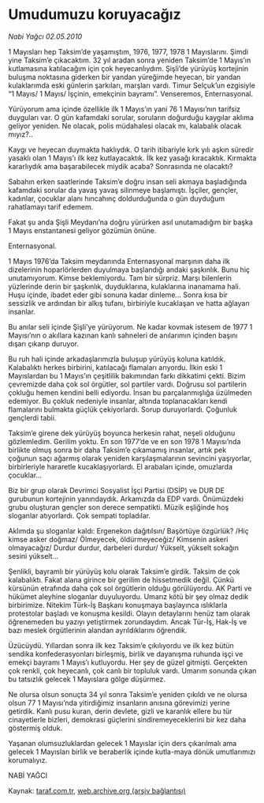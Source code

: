 # Umudumuzu koruyacağız

*Nabi Yağcı  02.05.2010*

<div class="yazi"><p>1 Mayısları hep Taksim’de yaşamıştım, 1976, 1977, 1978 1 Mayıslarını. Şimdi yine Taksim’e çıkacaktım. 32 yıl aradan sonra yeniden Taksim’de 1 Mayıs’ın kutlamasına katılacağım için çok heyecanlıydım. Şişli’de yürüyüş kortejinin buluşma noktasına giderken bir yandan yüreğimde heyecan, bir yandan kulaklarımda eski günlerin şarkıları, marşları vardı. Timur Selçuk’un ezgisiyle “1 Mayıs/ 1 Mayıs/ İşçinin, emekçinin bayramı”. Venseremos, Enternasyonal.</p>
<p>Yürüyorum ama içinde özellikle ilk 1 Mayıs’ın yani 76 1 Mayısı’nın tarifsiz duyguları var. O gün kafamdaki sorular, soruların doğurduğu kaygılar aklıma geliyor yeniden. Ne olacak, polis müdahalesi olacak mı, kalabalık olacak mıyız?..</p>
<p>Kaygı ve heyecan duymakta haklıydık. O tarih itibariyle kırk yılı aşkın süredir yasaklı olan 1 Mayıs’ı ilk kez kutlayacaktık. İlk kez yasağı kıracaktık. Kırmakta kararlıydık ama başarabilecek miydik acaba? Sonrasında ne olacaktı?</p>
<p>Sabahın erken saatlerinde Taksim’e doğru insan seli akmaya başladığında kafamdaki sorular da yavaş yavaş silinmeye başlamıştı. İşçiler, gençler, kadınlar, çocuklar alanı hıncahınç doldurduğunda o gün duyduğum rahatlamayı tarif edemem.</p>
<p>Fakat şu anda Şişli Meydanı’na doğru yürürken asıl unutamadığım bir başka 1 Mayıs enstantanesi geliyor gözümün önüne.</p>
<p>Enternasyonal.</p>
<p>1 Mayıs 1976’da Taksim meydanında Enternasyonal marşının daha ilk dizelerinin hoparlörlerden duyulmaya başlandığı andaki şaşkınlık. Bunu hiç unutamıyorum. Kimse beklemiyordu. Tam bir sürpriz. Marşı bilenlerin yüzlerinde derin bir şaşkınlık, duyduklarına, kulaklarına inanamama hali. Huşu içinde, ibadet eder gibi sonuna kadar dinleme... Sonra kısa bir sessizlik ve ardından bir alkış tufanı, birbiriyle kucaklaşan ve hatta ağlayan insanlar.</p>
<p>Bu anılar seli içinde Şişli’ye yürüyorum. Ne kadar kovmak istesem de 1977 1 Mayısı’nın o akıllara kazınan kanlı sahneleri de anılarımın içinden başını dışarı çıkarıp duruyor.</p>
<p>Bu ruh hali içinde arkadaşlarımızla buluşup yürüyüş koluna katıldık. Kalabalıktı herkes birbirini, katılacağı flamaları arıyordu. İlkin eski 1 Mayıslardan bu 1 Mayıs’ın çeşitlilik bakımından farkı dikkatimi çekti. Bizim çevremizde daha çok sol örgütler, sol partiler vardı. Doğrusu sol partilerin çokluğu hemen kendini belli ediyordu. İnsan bu parçalanmışlığa üzülmeden edemiyor. Bu çokluk nedeniyle insanlar, altında toplanacakları kendi flamalarını bulmakta güçlük çekiyorlardı. Sorup duruyorlardı. Çoğunluk gençlerdi tabii.</p>
<p>Taksim’e girene dek yürüyüş boyunca herkesin rahat, neşeli olduğunu gözlemledim. Gerilim yoktu. En son 1977’de ve en son 1978 1 Mayısı’nda birlikte olmuş sonra bir daha Taksim’e çıkamamış insanlar, artık pek çoğunun saçı ağarmış olarak yeniden karşılaşmalarının sevincini yaşıyorlar, birbirleriyle hararetle kucaklaşıyorlardı. El arabaları içinde, omuzlarda çocuklar...</p>
<p>Biz bir grup olarak Devrimci Sosyalist İşçi Partisi (DSİP) ve DUR DE gurubunun kortejinin yanındaydık. Arkamızda da EDP vardı. Önümüzdeki grubu oluşturan gençler son derece sempatikti. Müzik eşliğinde hoş sloganlar atıyorlardı. Çok sempati topladılar.</p>
<p>Aklımda şu sloganlar kaldı: Ergenekon dağıtılsın/ Başörtüye özgürlük? /Hiç kimse asker doğmaz/ Ölmeyecek, öldürmeyeceğiz/ Kimsenin askeri olmayacağız/ Durdur durdur, darbeleri durdur/ Yükselt, yükselt sokağın sesini yükselt...</p>
<p>Şenlikli, bayramlı bir yürüyüş kolu olarak Taksim’e girdik. Taksim de çok kalabalıktı. Fakat alana girince bir gerilim de hissetmedik değil. Çünkü kürsünün etrafında daha çok sol örgütlerin olduğu görülüyordu. AK Parti ve hükümet aleyhine sloganlar duyuluyordu. Umarız kötü bir şey olmaz dedik birbirimize. Nitekim Türk-İş Başkanı konuşmaya başlayınca ıslıklarla protestolar başladı ve konuşma kesildi. Olayın detaylarını henüz tam olarak öğrenemeden bu yazıyı yetiştirmek zorundaydım. Ancak Tür-İş, Hak-İş ve bazı meslek örgütlerinin alandan ayrıldıklarını öğrendik.</p>
<p>Üzücüydü. Yıllardan sonra ilk kez Taksim’e çıkılıyordu ve ilk kez bütün sendika konfederasyonları birleşmiş, birlik ve dayanışma ruhunda işçi ve emekçi bayramı 1 Mayıs’ı kutluyordu. Her şey de güzel gitmişti. Gerçekten çok renkli, çok heyecanlı, çok canlı bir topluluk vardı. Umarım sonunda çıkan bu tatsızlık gelecek 1 Mayıslara gölge düşürmez.</p>
<p>Ne olursa olsun sonuçta 34 yıl sonra Taksim’e yeniden çıkıldı ve ne olursa olsun 77 1 Mayısı’nda yitirdiğimiz insanların anısına görevimizi yerine getirdik. Kanlı pusu kuran, derin devlete, gizli ve karanlık ellere bu tür cinayetlerle bizleri, demokrasi güçlerini sindiremeyeceklerini bir kez daha göstermiş olduk.</p>
<p>Yaşanan olumsuzluklardan gelecek 1 Mayıslar için ders çıkarılmalı ama gelecek 1 Mayısları birlik ve beraberlik içinde kutla-maya dönük umutlarımızı korumalıyız.</p>
<p>NABİ YAĞCI</p></div>

Kaynak: [taraf.com.tr](http://www.taraf.com.tr:80/nabi-yagci/makale-umudumuzu-koruyacagiz.htm), [web.archive.org (arşiv bağlantısı)](http://web.archive.org/web/20100504082108/http://www.taraf.com.tr:80/nabi-yagci/makale-umudumuzu-koruyacagiz.htm)
